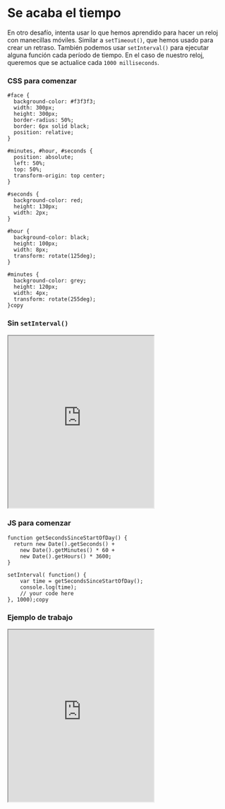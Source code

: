 # Se acaba el tiempo


En otro desafío, intenta usar lo que hemos aprendido para hacer un reloj con manecillas móviles. Similar a `setTimeout()`, que hemos usado para crear un retraso. También podemos usar `setInterval()` para ejecutar alguna función cada período de tiempo. En el caso de nuestro reloj, queremos que se actualice cada `1000 milliseconds`.

### CSS para comenzar

```
#face {
  background-color: #f3f3f3;
  width: 300px;
  height: 300px;
  border-radius: 50%;
  border: 6px solid black;
  position: relative;
}
  
#minutes, #hour, #seconds {
  position: absolute;
  left: 50%;
  top: 50%;
  transform-origin: top center;
}
  
#seconds {
  background-color: red;
  height: 130px;
  width: 2px;
}
  
#hour {
  background-color: black;
  height: 100px;
  width: 8px;
  transform: rotate(125deg);
}
  
#minutes {
  background-color: grey;
  height: 120px;
  width: 4px;
  transform: rotate(255deg);
}copy
```

### Sin `setInterval()`

<iframe src="https://codepen.io/wgoode3/full/eYzodWE" width="330" height="390"></iframe>

### JS para comenzar

```
function getSecondsSinceStartOfDay() {
  return new Date().getSeconds() + 
    new Date().getMinutes() * 60 + 
    new Date().getHours() * 3600;
}
  
setInterval( function() {
    var time = getSecondsSinceStartOfDay();
    console.log(time);
    // your code here
}, 1000);copy
```

### Ejemplo de trabajo

<iframe src="https://codepen.io/wgoode3/full/OJXqwZq" width="330" height="390"></iframe>
